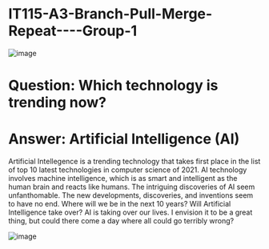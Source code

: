 # IT115-A3-Branch-Pull-Merge-Repeat----Group-1

![image](https://user-images.githubusercontent.com/94158648/195904943-1765c46f-163b-48f6-aac1-75135291f5b4.png)
# Question: Which technology is trending now?
# Answer: Artificial Intelligence (AI) 
Artificial Intellegence is a trending technology that takes first place in the list of top 10 latest technologies in computer science of 2021. 
AI technology involves machine intelligence, which is as smart and intelligent as the human brain and reacts like humans.
The intriguing discoveries of AI seem unfanthomable. The new developments, discoveries, and inventions seem to have no end. 
Where will we be in the next 10 years? Will Artificial Intelligence take over? AI is taking over our lives. I envision it to be a great thing, 
but could there come a day where all could go terribly wrong?

![image](https://user-images.githubusercontent.com/94158648/195907164-4b41116c-18f2-488e-9ddf-0b7b279ecab6.png)
